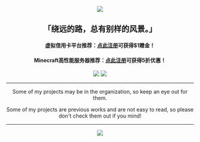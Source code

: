 <p align="center">
  <img src="image.png" />
</p>
<h2 align="center">
  「绕远的路，总有别样的风景。」
</h2>
<h4 align="center">
  虚拟信用卡平台推荐：<a href="https://github.com/TianmuTNT/awesome-digital-lifestyle/blob/main/credit-and-ai.md" target="_blank">点此注册</a>可获得$1赠金！
</h4>
<h4 align="center">
  Minecraft高性能服务器推荐：<a href="https://github.com/TianmuTNT/awesome-digital-lifestyle/blob/main/cloud-and-vps.md" target="_blank">点此注册</a>可获得5折优惠！
</h4>
<p align="center">
  <img src="https://rms.astrarails.org/api?username=TianmuTNT&show_icons=true" />
  <img src="https://rms.astrarails.org/api/top-langs/?username=TianmuTNT&layout=compact&size_weight=0.5&count_weight=0.5" />
</p>
<hr />
<p align="center">
  Some of my projects may be in the organization, so keep an eye out for them.
</p>
<p align="center">
  Some of my projects are previous works and are not easy to read, so please don't check them out if you mind!
</p>
<hr />
<p align="center">
  <a href="https://space.bilibili.com/1674232182" target="_blank">
    <img src="https://img.shields.io/badge/BiliBili-%40天沐TNT-fb7299?style=flat&logo=bilibili&logoColor=%23fb7299" />
  </a>
</p>
